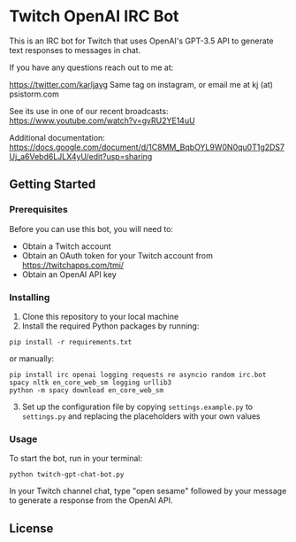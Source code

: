 # Twitch OpenAI IRC Bot

This is an IRC bot for Twitch that uses OpenAI's GPT-3.5 API to generate text responses to messages in chat.

If you have any questions reach out to me at:

https://twitter.com/karljayg  Same tag on instagram, or email me at kj (at) psistorm.com

See its use in one of our recent broadcasts: https://www.youtube.com/watch?v=gyRU2YE14uU

Additional documentation: https://docs.google.com/document/d/1C8MM_BqbOYL9W0N0qu0T1g2DS7Uj_a6Vebd6LJLX4yU/edit?usp=sharing

## Getting Started

### Prerequisites

Before you can use this bot, you will need to:

- Obtain a Twitch account
- Obtain an OAuth token for your Twitch account from https://twitchapps.com/tmi/
- Obtain an OpenAI API key

### Installing

1. Clone this repository to your local machine
2. Install the required Python packages by running:
```
pip install -r requirements.txt
```
   or manually:
```
pip install irc openai logging requests re asyncio random irc.bot spacy nltk en_core_web_sm logging urllib3
python -m spacy download en_core_web_sm
```

3. Set up the configuration file by copying `settings.example.py` to `settings.py` and replacing the placeholders with your own values

### Usage

To start the bot, run in your terminal:

```
python twitch-gpt-chat-bot.py
```

In your Twitch channel chat, type "open sesame" followed by your message to generate a response from the OpenAI API.

## License

